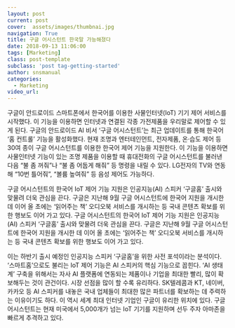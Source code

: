 ```yaml
---
layout: post
current: post
cover:  assets/images/thumbnai.jpg
navigation: True
title: 구글 어시스턴트 한국말 가능해졌다
date: 2018-09-13 11:06:00
tags: [Marketing]
class: post-template
subclass: 'post tag-getting-started'
author: snsmanual
categories:
  - Marketing
video_url: 
---
```


구글이 안드로이드 스마트폰에서 한국어를 이용한 사물인터넷(IoT) 기기 제어 서비스를 시작했다. 이 기능을 이용하면 인터넷과 연결된 각종 가전제품을 우리말로 제어할 수 있게 된다.
구글의 안드로이드 AI 비서 ‘구글 어시스턴트’는 최근 업데이트를 통해 한국어 ‘홈 컨트롤’ 기능을 활성화했다. 현재 조명과 엔터테인먼트, 전자제품, 온·습도 제어 등 30여 종이 구글 어시스턴트를 이용한 한국어 제어 기능을 지원한다.
이 기능을 이용하면 사물인터넷 기능이 있는 조명 제품을 이용할 때 휴대전화의 구글 어시스턴트를 불러낸 다음 “불 좀 꺼줘”나 “불 좀 어둡게 해줘” 등 명령을 내릴 수 있다. LG전자의 TV와 연동해 “10번 틀어줘”, “볼륨 높여줘” 등 음성 제어도 가능하다.

구글 어시스턴트의 한국어 IoT 제어 기능 지원은 인공지능(AI) 스피커 ‘구글홈’ 출시와 맞물려 더욱 관심을 끈다. 구글은 지난해 9월 구글 어시스턴트에 한국어 지원을 개시한 데 이어 올 초에는 ‘읽어주는 책’ 오디오북 서비스를 개시하는 등 국내 콘텐츠 확보를 위한 행보도 이어 가고 있다.
구글 어시스턴트의 한국어 IoT 제어 기능 지원은 인공지능(AI) 스피커 ‘구글홈’ 출시와 맞물려 더욱 관심을 끈다. 구글은 지난해 9월 구글 어시스턴트에 한국어 지원을 개시한 데 이어 올 초에는 ‘읽어주는 책’ 오디오북 서비스를 개시하는 등 국내 콘텐츠 확보를 위한 행보도 이어 가고 있다.

이는 하반기 출시 예정인 인공지능 스피커 ‘구글홈’을 위한 사전 포석이라는 분석이다. ‘스마트홈’으로도 불리는 IoT 제어 기능은 AI 스피커의 핵심 기능으로 꼽힌다. 
‘AI 생태계’ 구축을 위해서는 자사 AI 플랫폼에 연동되는 제품이나 기업을 최대한 빨리, 많이 확보해두는 것이 관건이다. 시장 선점을 많이 할 수록 유리하다. SK텔레콤과 KT, 네이버, 카카오 등 AI 스피커를 내놓은 국내 업체들이 최대한 많은 파트너를 확보하는 데 주력하는 이유이기도 하다.
이 역시 세계 최대 인터넷 기업인 구글이 유리한 위치에 있다. 구글 어시스턴트는 현재 미국에서 5,000개가 넘는 IoT 기기를 지원하며 선두 주자 아마존을 빠르게 추격하고 있다.